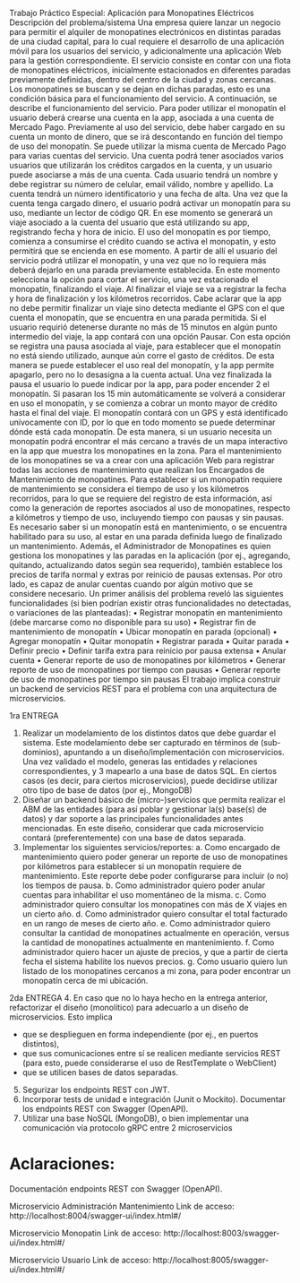 
Trabajo Práctico Especial: Aplicación para Monopatines Eléctricos
Descripción del problema/sistema
Una empresa quiere lanzar un negocio para permitir el alquiler de
monopatines electrónicos en distintas paradas de una ciudad capital,
para lo cual requiere el desarrollo de una aplicación móvil para los
usuarios del servicio, y adicionalmente una aplicación Web para la
gestión correspondiente. El servicio consiste en contar con una flota de
monopatines eléctricos, inicialmente estacionados en diferentes
paradas previamente definidas, dentro del centro de la ciudad y zonas
cercanas. Los monopatines se buscan y se dejan en dichas paradas, esto es una condición básica para el
funcionamiento del servicio. A continuación, se describe el funcionamiento del servicio.
Para poder utilizar el monopatín el usuario deberá crearse una cuenta en la app, asociada a una cuenta
de Mercado Pago. Previamente al uso del servicio, debe haber cargado en su cuenta un monto de dinero,
que se irá descontando en función del tiempo de uso del monopatín. Se puede utilizar la misma cuenta
de Mercado Pago para varias cuentas del servicio.
Una cuenta podrá tener asociados varios usuarios que utilizarán los créditos cargados en la cuenta, y un
usuario puede asociarse a más de una cuenta. Cada usuario tendrá un nombre y debe registrar su
número de celular, email válido, nombre y apellido. La cuenta tendrá un número identificatorio y una
fecha de alta.
Una vez que la cuenta tenga cargado dinero, el usuario podrá activar un monopatín para su uso,
mediante un lector de código QR. En ese momento se generará un viaje asociado a la cuenta del usuario
que está utilizando su app, registrando fecha y hora de inicio. El uso del monopatín es por tiempo,
comienza a consumirse el crédito cuando se activa el monopatín, y esto permitirá que se encienda en
ese momento. A partir de allí el usuario del servicio podrá utilizar el monopatín, y una vez que no lo
requiera más deberá dejarlo en una parada previamente establecida. En este momento selecciona la
opción para cortar el servicio, una vez estacionado el monopatín, finalizando el viaje. Al finalizar el viaje
se va a registrar la fecha y hora de finalización y los kilómetros recorridos. Cabe aclarar que la app no
debe permitir finalizar un viaje sino detecta mediante el GPS con el que cuenta el monopatín, que se
encuentra en una parada permitida.
Si el usuario requirió detenerse durante no más de 15 minutos en algún punto intermedio del viaje, la
app contará con una opción Pausar. Con esta opción se registra una pausa asociada al viaje, para
establecer que el monopatín no está siendo utilizado, aunque aún corre el gasto de créditos. De esta
manera se puede establecer el uso real del monopatín, y la app permite apagarlo, pero no lo desasigna
a la cuenta actual. Una vez finalizada la pausa el usuario lo puede indicar por la app, para poder encender
2
el monopatín. Si pasaran los 15 min automáticamente se volverá a considerar en uso el monopatín, y se
comienza a cobrar un monto mayor de crédito hasta el final del viaje.
El monopatín contará con un GPS y está identificado unívocamente con ID, por lo que en todo momento
se puede determinar dónde está cada monopatín. De esta manera, si un usuario necesita un monopatín
podrá encontrar el más cercano a través de un mapa interactivo en la app que muestra los monopatines
en la zona.
Para el mantenimiento de los monopatines se va a crear con una aplicación Web para registrar todas las
acciones de mantenimiento que realizan los Encargados de Mantenimiento de monopatines. Para
establecer si un monopatín requiere de mantenimiento se considera el tiempo de uso y los kilómetros
recorridos, para lo que se requiere del registro de esta información, así como la generación de reportes
asociados al uso de monopatines, respecto a kilómetros y tiempo de uso, incluyendo tiempo con pausas
y sin pausas. Es necesario saber si un monopatín está en mantenimiento, o se encuentra habilitado para
su uso, al estar en una parada definida luego de finalizado un mantenimiento.
Además, el Administrador de Monopatines es quien gestiona los monopatines y las paradas en la
aplicación (por ej., agregando, quitando, actualizando datos según sea requerido), también establece los
precios de tarifa normal y extras por reinicio de pausas extensas. Por otro lado, es capaz de anular
cuentas cuando por algún motivo que se considere necesario.
Un primer análisis del problema reveló las siguientes funcionalidades (si bien podrían existir otras
funcionalidades no detectadas, o variaciones de las planteadas):
• Registrar monopatín en mantenimiento (debe marcarse como no disponible para su uso)
• Registrar fin de mantenimiento de monopatín
• Ubicar monopatín en parada (opcional)
• Agregar monopatín
• Quitar monopatín
• Registrar parada
• Quitar parada
• Definir precio
• Definir tarifa extra para reinicio por pausa extensa
• Anular cuenta
• Generar reporte de uso de monopatines por kilómetros
• Generar reporte de uso de monopatines por tiempo con pausas
• Generar reporte de uso de monopatines por tiempo sin pausas
El trabajo implica construir un backend de servicios REST para el problema con una arquitectura de
microservicios.

1ra ENTREGA
1. Realizar un modelamiento de los distintos datos que debe guardar el sistema. Este modelamiento
debe ser capturado en términos de (sub-dominios), apuntando a un diseño/implementación con
microservicios. Una vez validado el modelo, generas las entidades y relaciones correspondientes, y
3
mapearlo a una base de datos SQL. En ciertos casos (es decir, para ciertos microservicios), puede
decidirse utilizar otro tipo de base de datos (por ej., MongoDB)
2. Diseñar un backend básico de (micro-)servicios que permita realizar el ABM de las entidades (para
así poblar y gestionar la(s) base(s) de datos) y dar soporte a las principales funcionalidades antes
mencionadas. En este diseño, considerar que cada microservicio contará (preferentemente) con una
base de datos separada.
3. Implementar los siguientes servicios/reportes:
a. Como encargado de mantenimiento quiero poder generar un reporte de uso de monopatines por
kilómetros para establecer si un monopatín requiere de mantenimiento. Este reporte debe poder
configurarse para incluir (o no) los tiempos de pausa.
b. Como administrador quiero poder anular cuentas para inhabilitar el uso momentáneo de la
misma.
c. Como administrador quiero consultar los monopatines con más de X viajes en un cierto año.
d. Como administrador quiero consultar el total facturado en un rango de meses de cierto año.
e. Como administrador quiero consultar la cantidad de monopatines actualmente en operación,
versus la cantidad de monopatines actualmente en mantenimiento.
f. Como administrador quiero hacer un ajuste de precios, y que a partir de cierta fecha el sistema
habilite los nuevos precios.
g. Como usuario quiero lun listado de los monopatines cercanos a mi zona, para poder encontrar
un monopatín cerca de mi ubicación.

2da ENTREGA
4. En caso que no lo haya hecho en la entrega anterior, refactorizar el diseño (monolítico) para
adecuarlo a un diseño de microservicios. Esto implica
- que se desplieguen en forma independiente (por ej., en puertos distintos),
- que sus comunicaciones entre sí se realicen mediante servicios REST (para esto, puede
considerarse el uso de RestTemplate o WebClient)
- que se utilicen bases de datos separadas.
5. Segurizar los endpoints REST con JWT.
6. Incorporar tests de unidad e integración (Junit o Mockito). Documentar los endpoints REST con
Swagger (OpenAPI).
7. Utilizar una base NoSQL (MongoDB), o bien implementar una comunicación vía protocolo gRPC entre
2 microservicios

# Aclaraciones:

Documentación  endpoints REST con  Swagger (OpenAPI).

Microservicio Administración Mantenimiento
Link de acceso:    http://localhost:8004/swagger-ui/index.html#/

Microservicio Monopatin
Link de acceso:    http://localhost:8003/swagger-ui/index.html#/

Microservicio Usuario
Link de acceso:    http://localhost:8005/swagger-ui/index.html#/

